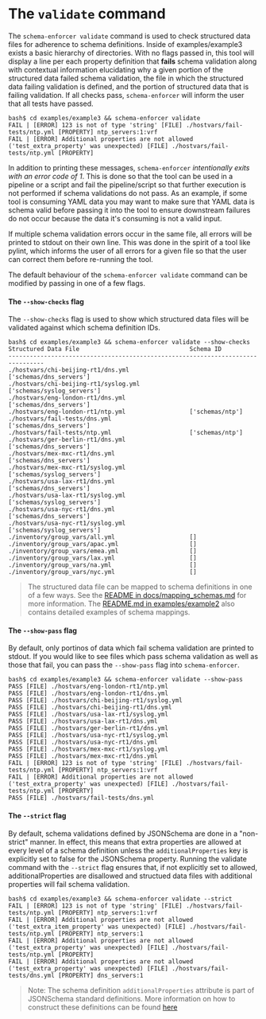 # The `validate` command

The `schema-enforcer validate` command is used to check structured data files for adherence to schema definitions. Inside of examples/example3 exists a basic hierarchy of directories. With no flags passed in, this tool will display a line per each property definition that **fails** schema validation along with contextual information elucidating why a given portion of the structured data failed schema validation, the file in which the structured data failing validation is defined, and the portion of structured data that is failing validation. If all checks pass, `schema-enforcer` will inform the user that all tests have passed.

```cli
bash$ cd examples/example3 && schema-enforcer validate
FAIL | [ERROR] 123 is not of type 'string' [FILE] ./hostvars/fail-tests/ntp.yml [PROPERTY] ntp_servers:1:vrf
FAIL | [ERROR] Additional properties are not allowed ('test_extra_property' was unexpected) [FILE] ./hostvars/fail-tests/ntp.yml [PROPERTY]
```

In addition to printing these messages, `schema-enforcer` *intentionally exits with an error code of 1*. This is done so that the tool can be used in a pipeline or a script and fail the pipeline/script so that further execution is not performed if schema validations do not pass. As an example, if some tool is consuming YAML data you may want to make sure that YAML data is schema valid before passing it into the tool to ensure downstream failures do not occur because the data it's consuming is not a valid input.

If multiple schema validation errors occur in the same file, all errors will be printed to stdout on their own line. This was done in the spirit of a tool like pylint, which informs the user of all errors for a given file so that the user can correct them before re-running the tool.

The default behaviour of the `schema-enforcer validate` command can be modified by passing in one of a few flags.

#### The `--show-checks` flag

The `--show-checks` flag is used to show which structured data files will be validated against which schema definition IDs.

```cli
bash$ cd examples/example3 && schema-enforcer validate --show-checks
Structured Data File                               Schema ID
--------------------------------------------------------------------------------
./hostvars/chi-beijing-rt1/dns.yml                 ['schemas/dns_servers']
./hostvars/chi-beijing-rt1/syslog.yml              ['schemas/syslog_servers']
./hostvars/eng-london-rt1/dns.yml                  ['schemas/dns_servers']
./hostvars/eng-london-rt1/ntp.yml                  ['schemas/ntp']
./hostvars/fail-tests/dns.yml                      ['schemas/dns_servers']
./hostvars/fail-tests/ntp.yml                      ['schemas/ntp']
./hostvars/ger-berlin-rt1/dns.yml                  ['schemas/dns_servers']
./hostvars/mex-mxc-rt1/dns.yml                     ['schemas/dns_servers']
./hostvars/mex-mxc-rt1/syslog.yml                  ['schemas/syslog_servers']
./hostvars/usa-lax-rt1/dns.yml                     ['schemas/dns_servers']
./hostvars/usa-lax-rt1/syslog.yml                  ['schemas/syslog_servers']
./hostvars/usa-nyc-rt1/dns.yml                     ['schemas/dns_servers']
./hostvars/usa-nyc-rt1/syslog.yml                  ['schemas/syslog_servers']
./inventory/group_vars/all.yml                     []
./inventory/group_vars/apac.yml                    []
./inventory/group_vars/emea.yml                    []
./inventory/group_vars/lax.yml                     []
./inventory/group_vars/na.yml                      []
./inventory/group_vars/nyc.yml                     []
```

> The structured data file can be mapped to schema definitions in one of a few ways. See the [README in docs/mapping_schemas.md](https://github.com/networktocode-llc/schema-enforcer/tree/master/docs/mapping_schemas.md) for more information. The [README.md in examples/example2](https://github.com/networktocode-llc/schema-enforcer/tree/master/examples/example2) also contains detailed examples of schema mappings.

#### The `--show-pass` flag

By default, only portinos of data which fail schema validation are printed to stdout. If you would like to see files which pass schema validation as well as those that fail, you can pass the `--show-pass` flag into `schema-enforcer`.

```cli
bash$ cd examples/example3 && schema-enforcer validate --show-pass                      
PASS [FILE] ./hostvars/eng-london-rt1/ntp.yml
PASS [FILE] ./hostvars/eng-london-rt1/dns.yml
PASS [FILE] ./hostvars/chi-beijing-rt1/syslog.yml
PASS [FILE] ./hostvars/chi-beijing-rt1/dns.yml
PASS [FILE] ./hostvars/usa-lax-rt1/syslog.yml
PASS [FILE] ./hostvars/usa-lax-rt1/dns.yml
PASS [FILE] ./hostvars/ger-berlin-rt1/dns.yml
PASS [FILE] ./hostvars/usa-nyc-rt1/syslog.yml
PASS [FILE] ./hostvars/usa-nyc-rt1/dns.yml
PASS [FILE] ./hostvars/mex-mxc-rt1/syslog.yml
PASS [FILE] ./hostvars/mex-mxc-rt1/dns.yml
FAIL | [ERROR] 123 is not of type 'string' [FILE] ./hostvars/fail-tests/ntp.yml [PROPERTY] ntp_servers:1:vrf
FAIL | [ERROR] Additional properties are not allowed ('test_extra_property' was unexpected) [FILE] ./hostvars/fail-tests/ntp.yml [PROPERTY] 
PASS [FILE] ./hostvars/fail-tests/dns.yml
```

#### The `--strict` flag

By default, schema validations defined by JSONSchema are done in a "non-strict" manner. In effect, this means that extra properties are allowed at every level of a schema definition unless the `additionalProperties` key is explicitly set to false for the JSONSchema property. Running the validate command with the `--strict` flag ensures that, if not explicitly set to allowed, additionalProperties are disallowed and structued data files with additional properties will fail schema validation.

```cli
bash$ cd examples/example3 && schema-enforcer validate --strict   
FAIL | [ERROR] 123 is not of type 'string' [FILE] ./hostvars/fail-tests/ntp.yml [PROPERTY] ntp_servers:1:vrf
FAIL | [ERROR] Additional properties are not allowed ('test_extra_item_property' was unexpected) [FILE] ./hostvars/fail-tests/ntp.yml [PROPERTY] ntp_servers:1
FAIL | [ERROR] Additional properties are not allowed ('test_extra_property' was unexpected) [FILE] ./hostvars/fail-tests/ntp.yml [PROPERTY] 
FAIL | [ERROR] Additional properties are not allowed ('test_extra_property' was unexpected) [FILE] ./hostvars/fail-tests/dns.yml [PROPERTY] dns_servers:1
```

> Note: The schema definition `additionalProperties` attribute is part of JSONSchema standard definitions. More information on how to construct these definitions can be found [here](https://json-schema.org/understanding-json-schema/reference/object.html)